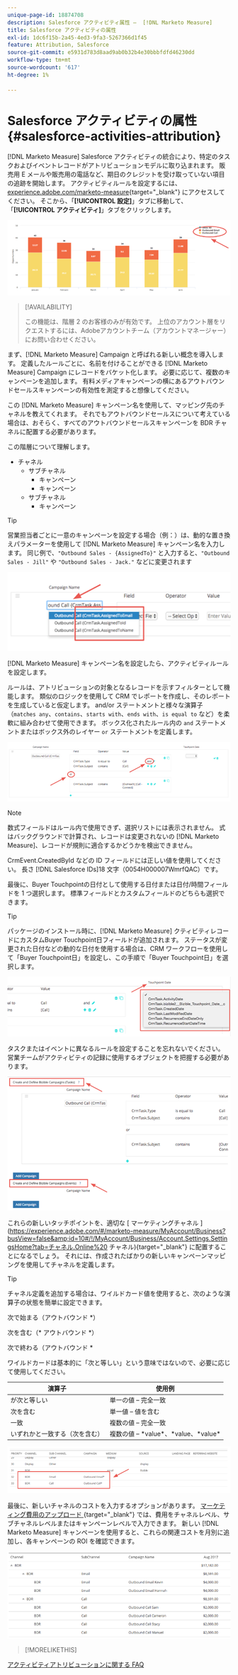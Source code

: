 ```yaml
---
unique-page-id: 18874708
description: Salesforce アクティビティ属性 –  [!DNL Marketo Measure]
title: Salesforce アクティビティの属性
exl-id: 1dc6f15b-2a45-4ed3-9fa3-5267366d1f45
feature: Attribution, Salesforce
source-git-commit: e5931d783d8aad9ab0b32b4e30bbbfdfd46230dd
workflow-type: tm+mt
source-wordcount: '617'
ht-degree: 1%

---
```


# Salesforce アクティビティの属性 {#salesforce-activities-attribution}

[!DNL Marketo Measure] Salesforce アクティビティの統合により、特定のタスクおよびイベントレコードがアトリビューションモデルに取り込まれます。 販売用 E メールや販売用の電話など、期日のクレジットを受け取っていない項目の追跡を開始します。 アクティビティルールを設定するには、[experience.adobe.com/marketo-measure](https://experience.adobe.com/marketo-measure?lang=ja){target="_blank"} にアクセスしてください。 そこから、「**[!UICONTROL 設定]**」タブに移動して、「**[!UICONTROL アクティビティ]**」タブをクリックします。

![](assets/1.png)

>[!AVAILABILITY]
>
>この機能は、階層 2 のお客様のみが有効です。 上位のアカウント層をリクエストするには、Adobeアカウントチーム（アカウントマネージャー）にお問い合わせください。

まず、[!DNL Marketo Measure] Campaign と呼ばれる新しい概念を導入します。 定義したルールごとに、名前を付けることができる [!DNL Marketo Measure] Campaign にレコードをバケット化します。 必要に応じて、複数のキャンペーンを追加します。 有料メディアキャンペーンの横にあるアウトバウンドセールスキャンペーンの有効性を測定すると想像してください。

この [!DNL Marketo Measure] キャンペーン名を使用して、マッピング先のチャネルを教えてくれます。 それでもアウトバウンドセールスについて考えている場合は、おそらく、すべてのアウトバウンドセールスキャンペーンを BDR チャネルに配置する必要があります。

この階層について理解します。

* チャネル
   * サブチャネル
      * キャンペーン
      * キャンペーン
   * サブチャネル
      * キャンペーン

>[!TIP]
>
>営業担当者ごとに一意のキャンペーンを設定する場合（例：）は、動的な置き換えパラメーターを使用して [!DNL Marketo Measure] キャンペーン名を入力します。 同じ例で、`"Outbound Sales - {AssignedTo}"` と入力すると、`"Outbound Sales - Jill"` や `"Outbound Sales - Jack."` などに変更されます

![](assets/2.png)

[!DNL Marketo Measure] キャンペーン名を設定したら、アクティビティルールを設定します。

ルールは、アトリビューションの対象となるレコードを示すフィルターとして機能します。 類似のロジックを使用して CRM でレポートを作成し、そのレポートを生成していると仮定します。 and/or ステートメントと様々な演算子（`matches any`、`contains`、`starts with`、`ends with`、`is equal to` など）を柔軟に組み合わせて使用できます。 ボックス化されたルール内の `and` ステートメントまたはボックス外のレイヤー `or` ステートメントを定義します。

![](assets/3.png)

>[!NOTE]
>
>数式フィールドはルール内で使用できず、選択リストには表示されません。 式はバックグラウンドで計算され、レコードは変更されないの [!DNL Marketo Measure]、レコードが規則に適合するかどうかを検出できません。
>
>CrmEvent.CreatedById などの ID フィールドには正しい値を使用してください。 長さ [!DNL Salesforce IDs]18 文字（0054H000007WmrfQAC）です。

最後に、Buyer Touchpointの日付として使用する日付または日付/時間フィールドを 1 つ選択します。 標準フィールドとカスタムフィールドのどちらも選択できます。

>[!TIP]
>
>パッケージのインストール時に、[!DNL Marketo Measure] クティビティレコードにカスタムBuyer Touchpoint日フィールドが追加されます。 ステータスが変更された日付などの動的な日付を使用する場合は、CRM ワークフローを使用して「Buyer Touchpoint日」を設定し、この手順で「Buyer Touchpoint日」を選択します。

![](assets/4.png)

タスクまたはイベントに異なるルールを設定することを忘れないでください。 営業チームがアクティビティの記録に使用するオブジェクトを把握する必要があります。

![](assets/5.png)

これらの新しいタッチポイントを、適切な [ マーケティングチャネル ](https://experience.adobe.com/#/marketo-measure/MyAccount/Business?busView=false&amp;id=10#/!/MyAccount/Business/Account.Settings.SettingsHome?tab=チャネル.Online%20 チャネル){target="_blank"} に配置することになるでしょう。 それには、作成されたばかりの新しいキャンペーンマッピングを使用してチャネルを定義します。

>[!TIP]
>
>チャネル定義を追加する場合は、ワイルドカード値を使用すると、次のような演算子の状態を簡単に設定できます。
>
>次で始まる（アウトバウンド &#42;）
>
次を含む（&#42; アウトバウンド &#42;）
>
次で終わる（アウトバウンド &#42;
>
ワイルドカードは基本的に「次と等しい」という意味ではないので、必要に応じて使用してください。

| **演算子** | **使用例** |
|---|---|
| が次と等しい | 単一の値 – 完全一致 |
| 次を含む | 単一値 – 値を含む |
| 一致 | 複数の値 – 完全一致 |
| いずれかと一致する（次を含む） | 複数の値 – &#42;value&#42;、&#42;value、&#42;value&#42; |

![](assets/6.png)

最後に、新しいチャネルのコストを入力するオプションがあります。 [ マーケティング費用のアップロード ](https://experience.adobe.com/#/marketo-measure/MyAccount/Business?busView=false&amp;id=10#/!/MyAccount/Business/Account.Settings.SettingsHome?tab=Reporting.Marketing%20Spend){target="_blank"} では、費用をチャネルレベル、サブチャネルレベルまたはキャンペーンレベルで入力できます。 新しい [!DNL Marketo Measure] キャンペーンを使用すると、これらの関連コストを月別に追加し、各キャンペーンの ROI を確認できます。

![](assets/7.png)

>[!MORELIKETHIS]
>
[ アクティビティアトリビューションに関する FAQ](/help/advanced-marketo-measure-features/activities-attribution/activities-attribution-faq.md)
